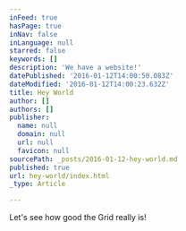```yaml
---
inFeed: true
hasPage: true
inNav: false
inLanguage: null
starred: false
keywords: []
description: 'We have a website!'
datePublished: '2016-01-12T14:00:50.083Z'
dateModified: '2016-01-12T14:00:23.632Z'
title: Hey World
author: []
authors: []
publisher:
  name: null
  domain: null
  url: null
  favicon: null
sourcePath: _posts/2016-01-12-hey-world.md
published: true
url: hey-world/index.html
_type: Article

---
```

Let's see how good the Grid really is!